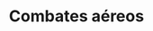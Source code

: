 ﻿---
title: "Combates aéreos"
permalink: periodes_629.html
layout: periode
dataInici: 1914-07-28
dataFi: 1918-11-11
sidebar: periodes
pares:
  - 310:
    title: "Primera Guerra Mundial"
    dataInici: "(1914-07-28)"
    dataFi: "(1918-11-11)"

fills:
jocsPrincipals:
  - title: "First Battle of Britain: The Air War Over England, 1917-18"
    bggId: 34311
    dataInici: 
    dataFi: 

jocsEscenaris:
  - title: "Aces High"
    bggId: 6732

  - title: "Blue Max: World War I Air Combat"
    bggId: 158982

  - title: "Luftschiff"
    bggId: 959

  - title: "Wings of Glory: WW1 Rules and Accessories Pack"
    bggId: 119866

  - title: "Wings of War: Burning Drachens"
    bggId: 15953

  - title: "Wings of War: Deluxe Set"
    bggId: 31552

  - title: "Barón Rojo"
    bggId: 14512
    dataInici: 
    dataFi: 

  - title: "Richthofen's War"
    bggId: 1711
    dataInici: 
    dataFi: 

  - title: "Ace of Aces: Handy Rotary Series"
    bggId: 798
    dataInici: 
    dataFi: 

  - title: "Bloody April, 1917: Air War Over Arras, France"
    bggId: 69136
    dataInici: 
    dataFi: 

  - title: "Blue Max"
    bggId: 508
    dataInici: 
    dataFi: 

  - title: "Le Temps des As"
    bggId: 161682
    dataInici: 
    dataFi: 

  - title: "Zeppelin"
    bggId: 4319
    dataInici: 
    dataFi: 

  - title: "Dawn Patrol"
    bggId: 4014
    dataInici: 
    dataFi: 

  - title: "Wings"
    bggId: 2742
    dataInici: 
    dataFi: 

  - title: "Wings of War: Famous Aces"
    bggId: 9203
    dataInici: 
    dataFi: 

jocsEpoca:
jocsEpocaEscenaris:
---
